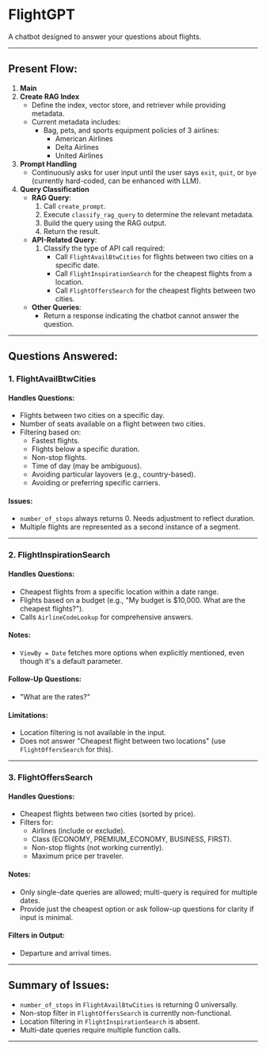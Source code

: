 # FlightGPT
A chatbot designed to answer your questions about flights.

---

## Present Flow:

1. **Main**
2. **Create RAG Index**
   - Define the index, vector store, and retriever while providing metadata.
   - Current metadata includes:
     - Bag, pets, and sports equipment policies of 3 airlines: 
       - American Airlines
       - Delta Airlines
       - United Airlines
3. **Prompt Handling**
   - Continuously asks for user input until the user says `exit`, `quit`, or `bye` (currently hard-coded, can be enhanced with LLM).
4. **Query Classification**
   - **RAG Query**:
     1. Call `create_prompt`.
     2. Execute `classify_rag_query` to determine the relevant metadata.
     3. Build the query using the RAG output.
     4. Return the result.
   - **API-Related Query**:
     1. Classify the type of API call required:
        - Call `FlightAvailBtwCities` for flights between two cities on a specific date.
        - Call `FlightInspirationSearch` for the cheapest flights from a location.
        - Call `FlightOffersSearch` for the cheapest flights between two cities.
   - **Other Queries**:
     - Return a response indicating the chatbot cannot answer the question.

---

## Questions Answered:

### 1. FlightAvailBtwCities

#### Handles Questions:
   - Flights between two cities on a specific day.
   - Number of seats available on a flight between two cities.
   - Filtering based on:
     - Fastest flights.
     - Flights below a specific duration.
     - Non-stop flights.
     - Time of day (may be ambiguous).
     - Avoiding particular layovers (e.g., country-based).
     - Avoiding or preferring specific carriers.

#### Issues:
   - `number_of_stops` always returns 0. Needs adjustment to reflect duration.
   - Multiple flights are represented as a second instance of a segment.

---

### 2. FlightInspirationSearch

#### Handles Questions:
   - Cheapest flights from a specific location within a date range.
   - Flights based on a budget (e.g., "My budget is $10,000. What are the cheapest flights?").
   - Calls `AirlineCodeLookup` for comprehensive answers.

#### Notes:
   - `ViewBy = Date` fetches more options when explicitly mentioned, even though it's a default parameter.

#### Follow-Up Questions:
   - "What are the rates?"

#### Limitations:
   - Location filtering is not available in the input.
   - Does not answer "Cheapest flight between two locations" (use `FlightOffersSearch` for this).

---

### 3. FlightOffersSearch

#### Handles Questions:
   - Cheapest flights between two cities (sorted by price).
   - Filters for:
     - Airlines (include or exclude).
     - Class (ECONOMY, PREMIUM_ECONOMY, BUSINESS, FIRST).
     - Non-stop flights (not working currently).
     - Maximum price per traveler.

#### Notes:
   - Only single-date queries are allowed; multi-query is required for multiple dates.
   - Provide just the cheapest option or ask follow-up questions for clarity if input is minimal.

#### Filters in Output:
   - Departure and arrival times.

---

## Summary of Issues:

- `number_of_stops` in `FlightAvailBtwCities` is returning 0 universally.
- Non-stop filter in `FlightOffersSearch` is currently non-functional.
- Location filtering in `FlightInspirationSearch` is absent.
- Multi-date queries require multiple function calls.

---
